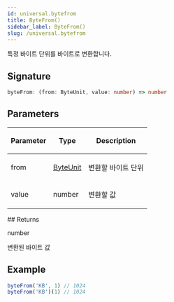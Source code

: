 ```yaml
---
id: universal.bytefrom
title: ByteFrom()
sidebar_label: ByteFrom()
slug: /universal.bytefrom
---
```






특정 바이트 단위를 바이트로 변환합니다.

## Signature

```typescript
byteFrom: (from: ByteUnit, value: number) => number
```

## Parameters

<table><thead><tr><th>

Parameter


</th><th>

Type


</th><th>

Description


</th></tr></thead>
<tbody><tr><td>

from


</td><td>

[ByteUnit](./universal.byteunit)


</td><td>

변환할 바이트 단위


</td></tr>
<tr><td>

value


</td><td>

number


</td><td>

변환할 값


</td></tr>
</tbody></table>
## Returns

number

변환된 바이트 값

## Example


```ts
byteFrom('KB', 1) // 1024
byteFrom('KB')(1) // 1024
```


